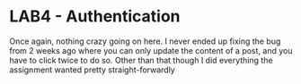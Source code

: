 # LAB4 - Authentication

Once again, nothing crazy going on here. I never ended up fixing the bug from 2 weeks ago where you can only update the content of a post, and you have to click twice to do so. Other than that though I did everything the assignment wanted pretty straight-forwardly
